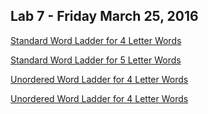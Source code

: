 ## Lab 7 - Friday March 25, 2016

[Standard Word Ladder for 4 Letter Words](files/lab7/words4.py)

[Standard Word Ladder for 5 Letter Words](files/lab7/words5.py)

[Unordered Word Ladder for 4 Letter Words](files/lab7/words4unordered.py)

[Unordered Word Ladder for 4 Letter Words](files/lab7/words5unordered.py)
